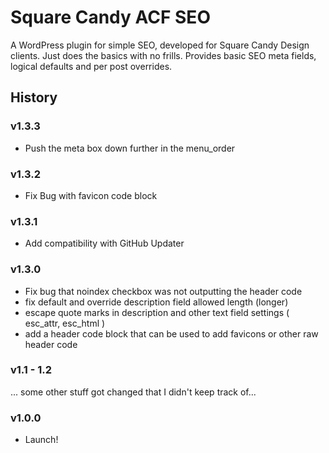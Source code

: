 # Square Candy ACF SEO

A WordPress plugin for simple SEO, developed for Square Candy Design clients.
Just does the basics with no frills.
Provides basic SEO meta fields, logical defaults and per post overrides.

## History

### v1.3.3

* Push the meta box down further in the menu_order

### v1.3.2

* Fix Bug with favicon code block

### v1.3.1

* Add compatibility with GitHub Updater

### v1.3.0

* Fix bug that noindex checkbox was not outputting the header code
* fix default and override description field allowed length (longer)
* escape quote marks in description and other text field settings ( esc_attr, esc_html )
* add a header code block that can be used to add favicons or other raw header code

### v1.1 - 1.2

... some other stuff got changed that I didn't keep track of...

### v1.0.0

* Launch!
